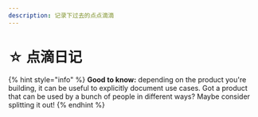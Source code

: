 ```yaml
---
description: 记录下过去的点点滴滴
---
```


# ☆ 点滴日记

{% hint style="info" %}
**Good to know:** depending on the product you're building, it can be useful to explicitly document use cases. Got a product that can be used by a bunch of people in different ways? Maybe consider splitting it out!
{% endhint %}
